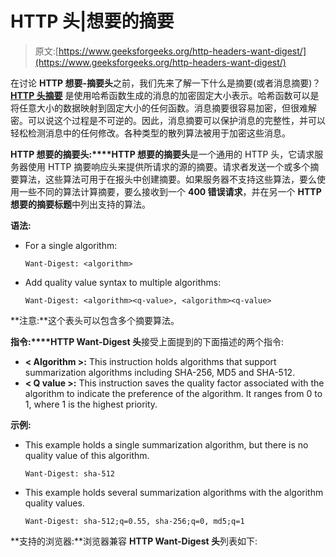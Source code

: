 # HTTP 头|想要的摘要

> 原文:[https://www.geeksforgeeks.org/http-headers-want-digest/](https://www.geeksforgeeks.org/http-headers-want-digest/)

在讨论 **HTTP 想要-摘要头**之前，我们先来了解一下什么是摘要(或者消息摘要)？ **[HTTP 头摘要](https://www.geeksforgeeks.org/http-headers-digest/)** 是使用哈希函数生成的消息的加密固定大小表示。哈希函数可以是将任意大小的数据映射到固定大小的任何函数。消息摘要很容易加密，但很难解密。可以说这个过程是不可逆的。因此，消息摘要可以保护消息的完整性，并可以轻松检测消息中的任何修改。各种类型的散列算法被用于加密这些消息。

**HTTP 想要的摘要头:****HTTP 想要的摘要头**是一个通用的 HTTP 头，它请求服务器使用 HTTP 摘要响应头来提供所请求的源的摘要。请求者发送一个或多个摘要算法，这些算法可用于在报头中创建摘要。如果服务器不支持这些算法，要么使用一些不同的算法计算摘要，要么接收到一个 **400 错误请求**，并在另一个 **HTTP 想要的摘要标题**中列出支持的算法。

**语法:**

*   For a single algorithm:

    ```
    Want-Digest: <algorithm>
    ```

*   Add quality value syntax to multiple algorithms:

    ```
    Want-Digest: <algorithm><q-value>, <algorithm><q-value>
    ```

**注意:**这个表头可以包含多个摘要算法。

**指令:****HTTP Want-Digest 头**接受上面提到的下面描述的两个指令:

*   **< Algorithm >:** This instruction holds algorithms that support summarization algorithms including SHA-256, MD5 and SHA-512.
*   **< Q value >:** This instruction saves the quality factor associated with the algorithm to indicate the preference of the algorithm. It ranges from 0 to 1, where 1 is the highest priority.

**示例:**

*   This example holds a single summarization algorithm, but there is no quality value of this algorithm.

    ```
    Want-Digest: sha-512
    ```

*   This example holds several summarization algorithms with the algorithm quality values.

    ```
    Want-Digest: sha-512;q=0.55, sha-256;q=0, md5;q=1
    ```

**支持的浏览器:**浏览器兼容 **HTTP Want-Digest 头**列表如下: